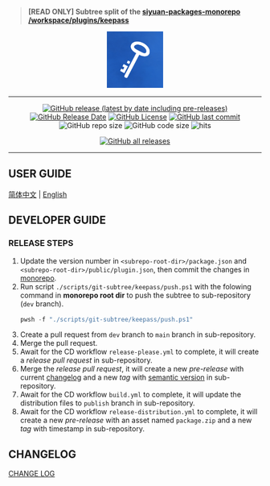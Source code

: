 > **[READ ONLY] Subtree split of the [siyuan-packages-monorepo](https://github.com/Zuoqiu-Yingyi/siyuan-packages-monorepo) [/workspace/plugins/keepass](https://github.com/Zuoqiu-Yingyi/siyuan-packages-monorepo/tree/main/workspace/plugins/keepass)**

<div align="center">
<img alt="icon" src="./public/icon.png" style="width: 8em; height: 8em;">

---
[![GitHub release (latest by date including pre-releases)](https://img.shields.io/github/v/release/Zuoqiu-Yingyi/siyuan-plugin-keepass?include_prereleases&style=flat-square)](https://github.com/Zuoqiu-Yingyi/siyuan-plugin-keepass/releases/latest)
[![GitHub Release Date](https://img.shields.io/github/release-date/Zuoqiu-Yingyi/siyuan-plugin-keepass?style=flat-square)](https://github.com/Zuoqiu-Yingyi/siyuan-plugin-keepass/releases/latest)
[![GitHub License](https://img.shields.io/github/license/Zuoqiu-Yingyi/siyuan-plugin-keepass?style=flat-square)](https://github.com/Zuoqiu-Yingyi/siyuan-plugin-keepass/blob/main/LICENSE)
[![GitHub last commit](https://img.shields.io/github/last-commit/Zuoqiu-Yingyi/siyuan-plugin-keepass?style=flat-square)](https://github.com/Zuoqiu-Yingyi/siyuan-plugin-keepass/commits/main)
![GitHub repo size](https://img.shields.io/github/repo-size/Zuoqiu-Yingyi/siyuan-plugin-keepass?style=flat-square)
![GitHub code size](https://img.shields.io/github/languages/code-size/Zuoqiu-Yingyi/siyuan-plugin-keepass.svg?style=flat-square)
![hits](https://hits.b3log.org/Zuoqiu-Yingyi/siyuan-plugin-keepass.svg)
<!-- ![jsDelivr hits (GitHub)](https://img.shields.io/jsdelivr/gh/hy/Zuoqiu-Yingyi/siyuan-packages-keepass?style=flat-square) -->
[![GitHub all releases](https://img.shields.io/github/downloads/Zuoqiu-Yingyi/siyuan-plugin-keepass/total?style=flat-square)](https://github.com/Zuoqiu-Yingyi/siyuan-plugin-keepass/releases)

---
</div>

## USER GUIDE

[简体中文](./public/README_zh_CN.md) \| [English](./public/README.md)

## DEVELOPER GUIDE

### RELEASE STEPS

1. Update the version number in `<subrepo-root-dir>/package.json` and `<subrepo-root-dir>/public/plugin.json`, then commit the changes in [monorepo](https://github.com/Zuoqiu-Yingyi/siyuan-packages-monorepo).
2. Run script `./scripts/git-subtree/keepass/push.ps1` with the folowing command in **monorepo root dir** to push the subtree to sub-repository (`dev` branch).
   ```powershell
   pwsh -f "./scripts/git-subtree/keepass/push.ps1"
   ```
3. Create a pull request from `dev` branch to `main` branch in sub-repository.
4. Merge the pull request.
5. Await for the CD workflow `release-please.yml` to complete, it will create a *release pull request* in sub-repository.
6. Merge the *release pull request*, it will create a new *pre-release* with current [changelog](./CHANGELOG.md) and a new *tag* with [semantic version](https://semver.org/) in sub-repository.
7. Await for the CD workflow `build.yml` to complete, it will update the distribution files to `publish` branch in sub-repository.
8. Await for the CD workflow `release-distribution.yml` to complete, it will create a new *pre-release* with an asset named `package.zip` and a new *tag* with timestamp in sub-repository.

## CHANGELOG

[CHANGE LOG](./CHANGELOG.md)

